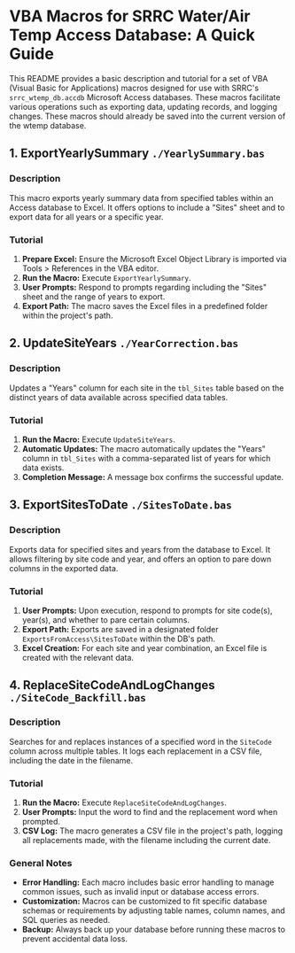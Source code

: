 # VBA Macros for SRRC Water/Air Temp Access Database: A Quick Guide

This README provides a basic description and tutorial for a set of VBA (Visual Basic for Applications) macros designed for use with SRRC's `srrc_wtemp_db.accdb` Microsoft Access databases. These macros facilitate various operations such as exporting data, updating records, and logging changes. These macros should already be saved into the current version of the wtemp database.

## 1. ExportYearlySummary `./YearlySummary.bas`

### Description
This macro exports yearly summary data from specified tables within an Access database to Excel. It offers options to include a "Sites" sheet and to export data for all years or a specific year.

### Tutorial
1. **Prepare Excel:** Ensure the Microsoft Excel Object Library is imported via Tools > References in the VBA editor.
2. **Run the Macro:** Execute `ExportYearlySummary`.
3. **User Prompts:** Respond to prompts regarding including the "Sites" sheet and the range of years to export.
4. **Export Path:** The macro saves the Excel files in a predefined folder within the project's path.

## 2. UpdateSiteYears `./YearCorrection.bas`

### Description
Updates a "Years" column for each site in the `tbl_Sites` table based on the distinct years of data available across specified data tables.

### Tutorial 
1. **Run the Macro:** Execute `UpdateSiteYears`.
2. **Automatic Updates:** The macro automatically updates the "Years" column in `tbl_Sites` with a comma-separated list of years for which data exists.
3. **Completion Message:** A message box confirms the successful update.

## 3. ExportSitesToDate `./SitesToDate.bas`

### Description
Exports data for specified sites and years from the database to Excel. It allows filtering by site code and year, and offers an option to pare down columns in the exported data.

### Tutorial
1. **User Prompts:** Upon execution, respond to prompts for site code(s), year(s), and whether to pare certain columns.
2. **Export Path:** Exports are saved in a designated folder `ExportsFromAccess\SitesToDate` within the DB's path.
3. **Excel Creation:** For each site and year combination, an Excel file is created with the relevant data.

## 4. ReplaceSiteCodeAndLogChanges `./SiteCode_Backfill.bas`

### Description
Searches for and replaces instances of a specified word in the `SiteCode` column across multiple tables. It logs each replacement in a CSV file, including the date in the filename.

### Tutorial
1. **Run the Macro:** Execute `ReplaceSiteCodeAndLogChanges`.
2. **User Prompts:** Input the word to find and the replacement word when prompted.
3. **CSV Log:** The macro generates a CSV file in the project's path, logging all replacements made, with the filename including the current date.

### General Notes
- **Error Handling:** Each macro includes basic error handling to manage common issues, such as invalid input or database access errors.
- **Customization:** Macros can be customized to fit specific database schemas or requirements by adjusting table names, column names, and SQL queries as needed.
- **Backup:** Always back up your database before running these macros to prevent accidental data loss.
